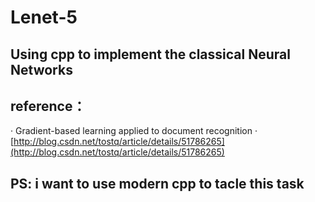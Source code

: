# Lenet-5




## Using cpp to implement the classical Neural Networks


## reference：
· Gradient-based learning applied to document recognition
· [http://blog.csdn.net/tostq/article/details/51786265](http://blog.csdn.net/tostq/article/details/51786265)

## PS: i want to use modern cpp to tacle this task 
